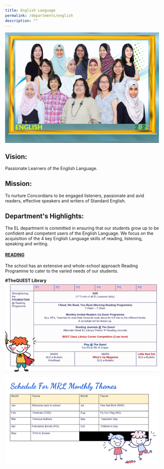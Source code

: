 ```yaml
---
title: English Language
permalink: /departments/english
description: ""
---
```

![](/images/ENGLISH%20LANGUAGE_P1.jpeg)

Vision:
-------

Passionate Learners of the English Language.

Mission:
--------

To nurture Concordians to be engaged listeners, passionate and avid readers, effective speakers and writers of Standard English.

Department's Highlights:
------------------------

The EL department is committed in ensuring that our students grow up to be confident and competent users of the English Language. We focus on the acquisition of the 4 key English Language skills of reading, listening, speaking and writing.

  

#### <u>READING</u>

The school has an extensive and whole-school approach Reading Programme to cater to the varied needs of our students.

**#TheQUEST Library**
![](/images/READING.png)


![](/images/READING%20SCHEDULE.png)